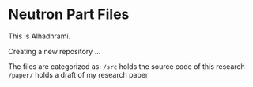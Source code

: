 # Neutron Part Files

This is Alhadhrami.

Creating a new repository ... 

The files are categorized as:
`/src` holds the source code of this research 
`/paper/` holds a draft of my research paper
